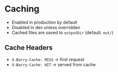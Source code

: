 # Caching

- Enabled in production by default
- Disabled in dev unless overridden
- Cached files are saved to `outputDir` (default: `out/`)

## Cache Headers

- `X-Barry-Cache: MISS` → first request
- `X-Barry-Cache: HIT`  → served from cache
